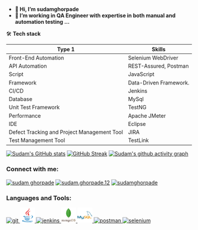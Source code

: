 - **👋 Hi, I’m sudamghorpade**
- **👀 I’m working in QA Engineer with expertise in both manual and automation testing ...**

🛠️ **Tech stack**

|  Type 1          |Skills | 
|----------|----------|
| Front-End Automation | Selenium WebDriver | 
| API Automation | REST-Assured, Postman | 
| Script |JavaScript | 
| Framework | Data-Driven Framework. | 
| CI/CD |Jenkins | 
| Database | MySql| 
| Unit Test Framework | TestNG | 
| Performance | Apache JMeter | 
|IDE|Eclipse| 
|Defect Tracking and Project Management Tool | JIRA| 
| Test Management Tool | TestLink| 



[![Sudam's GitHub stats](https://github-readme-stats.vercel.app/api?username=sudamghorpade7836)](https://github.com/sudamghorpade7836/github-readme-stats)
[![GitHub Streak](https://streak-stats.demolab.com/?user=sudamghorpade7836)](https://git.io/streak-stats)
[![Sudam's github activity graph](https://github-readme-activity-graph.vercel.app/graph?username=sudamghorpade7836)](https://github.com/sudamghorpade7836/github-readme-activity-graph)

<h3 align="left">Connect with me:</h3>
<p align="left">
<a href="https://linkedin.com/in/sudam ghorpade" target="blank"><img align="center" src="https://raw.githubusercontent.com/rahuldkjain/github-profile-readme-generator/master/src/images/icons/Social/linked-in-alt.svg" alt="sudam ghorpade" height="30" width="40" /></a>
<a href="https://fb.com/sudam.ghorpade.12" target="blank"><img align="center" src="https://raw.githubusercontent.com/rahuldkjain/github-profile-readme-generator/master/src/images/icons/Social/facebook.svg" alt="sudam.ghorpade.12" height="30" width="40" /></a>
<a href="https://instagram.com/sudamghorpade" target="blank"><img align="center" src="https://raw.githubusercontent.com/rahuldkjain/github-profile-readme-generator/master/src/images/icons/Social/instagram.svg" alt="sudamghorpade" height="30" width="40" /></a>
</p>



<h3 align="left">Languages and Tools:</h3>
<p align="left"> <a href="https://git-scm.com/" target="_blank" rel="noreferrer"> <img src="https://www.vectorlogo.zone/logos/git-scm/git-scm-icon.svg" alt="git" width="40" height="40"/> </a> <a href="https://www.java.com" target="_blank" rel="noreferrer"> <img src="https://raw.githubusercontent.com/devicons/devicon/master/icons/java/java-original.svg" alt="java" width="40" height="40"/> </a> <a href="https://www.jenkins.io" target="_blank" rel="noreferrer"> <img src="https://www.vectorlogo.zone/logos/jenkins/jenkins-icon.svg" alt="jenkins" width="40" height="40"/> </a> <a href="https://www.mongodb.com/" target="_blank" rel="noreferrer"> <img src="https://raw.githubusercontent.com/devicons/devicon/master/icons/mongodb/mongodb-original-wordmark.svg" alt="mongodb" width="40" height="40"/> </a> <a href="https://www.mysql.com/" target="_blank" rel="noreferrer"> <img src="https://raw.githubusercontent.com/devicons/devicon/master/icons/mysql/mysql-original-wordmark.svg" alt="mysql" width="40" height="40"/> </a> <a href="https://postman.com" target="_blank" rel="noreferrer"> <img src="https://www.vectorlogo.zone/logos/getpostman/getpostman-icon.svg" alt="postman" width="40" height="40"/> </a> <a href="https://www.selenium.dev" target="_blank" rel="noreferrer"> <img src="https://raw.githubusercontent.com/detain/svg-logos/780f25886640cef088af994181646db2f6b1a3f8/svg/selenium-logo.svg" alt="selenium" width="40" height="40"/> </a> </p>





<!---
sudamghorpade7836/sudamghorpade7836 is a ✨ special ✨ repository because its `README.md` (this file) appears on your GitHub profile.
You can click the Preview link to take a look at your changes.
--->
